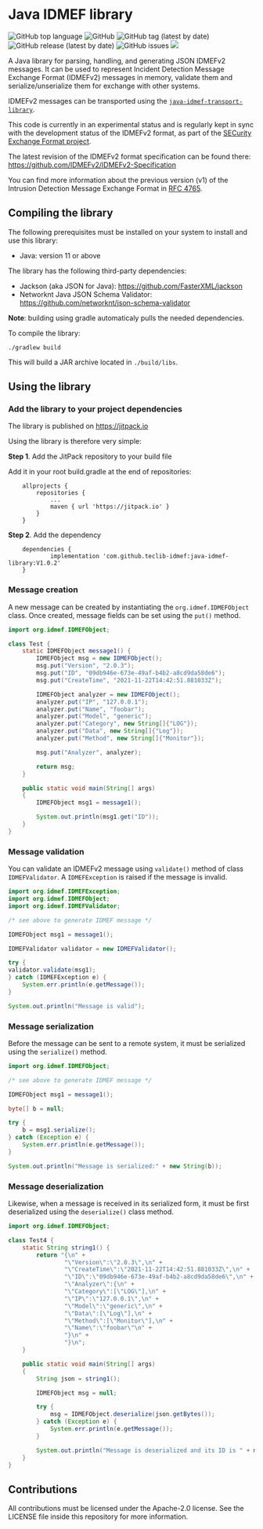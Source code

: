 # Java IDMEF library

![GitHub top language](https://img.shields.io/github/languages/top/teclib-idmef/java-idmef-library) 
![GitHub](https://img.shields.io/github/license/teclib-idmef/java-idmef-library) 
![GitHub tag (latest by date)](https://img.shields.io/github/v/tag/teclib-idmef/java-idmef-library) 
![GitHub release (latest by date)](https://img.shields.io/github/v/release/teclib-idmef/java-idmef-library)
![GitHub issues](https://img.shields.io/github/issues/teclib-idmef/java-idmef-library)
[![](https://jitpack.io/v/teclib-idmef/java-idmef-library.svg)](https://jitpack.io/#teclib-idmef/java-idmef-library)

A Java library for parsing, handling, and generating JSON IDMEFv2 messages. It can be used to represent Incident Detection Message Exchange Format (IDMEFv2) messages in memory, validate them and serialize/unserialize them for exchange with other systems.

IDMEFv2 messages can be transported using the [`java-idmef-transport-library`](https://github.com/teclib-idmef/java-idmef-transport-library).

This code is currently in an experimental status and is regularly kept in sync with the development status of the IDMEFv2 format, as part of the [SECurity Exchange Format project](https://www.secef.net/).

The latest revision of the IDMEFv2 format specification can be found there: https://github.com/IDMEFv2/IDMEFv2-Specification

You can find more information about the previous version (v1) of the Intrusion Detection Message Exchange Format in [RFC 4765](https://tools.ietf.org/html/rfc4765).

## Compiling the library

The following prerequisites must be installed on your system to install and use this library:

* Java: version 11 or above

The library has the following third-party dependencies:

* Jackson (aka JSON for Java): https://github.com/FasterXML/jackson
* Networknt Java JSON Schema Validator: https://github.com/networknt/json-schema-validator

**Note**: building using gradle automaticaly pulls the needed dependencies.

To compile the library:

``` shell
./gradlew build
``` 

This will build a JAR archive located in `./build/libs`.

## Using the library

### Add the library to your project dependencies

The library is published on https://jitpack.io

Using the library is therefore very simple:

**Step 1**. Add the JitPack repository to your build file

Add it in your root build.gradle at the end of repositories:

```
	allprojects {
		repositories {
			...
			maven { url 'https://jitpack.io' }
		}
	}
```

**Step 2**. Add the dependency

```
	dependencies {
	        implementation 'com.github.teclib-idmef:java-idmef-library:V1.0.2'
	}
```

### Message creation

A new message can be created by instantiating the `org.idmef.IDMEFObject` class. Once created, message fields can be set using the `put()` method.

``` java
import org.idmef.IDMEFObject;

class Test {
    static IDMEFObject message1() {
        IDMEFObject msg = new IDMEFObject();
        msg.put("Version", "2.0.3");
        msg.put("ID", "09db946e-673e-49af-b4b2-a8cd9da58de6");
        msg.put("CreateTime", "2021-11-22T14:42:51.881033Z");

        IDMEFObject analyzer = new IDMEFObject();
        analyzer.put("IP", "127.0.0.1");
        analyzer.put("Name", "foobar");
        analyzer.put("Model", "generic");
        analyzer.put("Category", new String[]{"LOG"});
        analyzer.put("Data", new String[]{"Log"});
        analyzer.put("Method", new String[]{"Monitor"});

        msg.put("Analyzer", analyzer);

        return msg;
    }

    public static void main(String[] args)
    {
        IDMEFObject msg1 = message1();

    	System.out.println(msg1.get("ID"));
    }
}
```

### Message validation

You can validate an IDMEFv2 message using `validate()` method of class `IDMEFValidator`. A `IDMEFException` is raised if the message is invalid.

``` java
import org.idmef.IDMEFException;
import org.idmef.IDMEFObject;
import org.idmef.IDMEFValidator;

/* see above to generate IDMEF message */

IDMEFObject msg1 = message1();

IDMEFValidator validator = new IDMEFValidator();

try {
validator.validate(msg1);
} catch (IDMEFException e) {
    System.err.println(e.getMessage());
}

System.out.println("Message is valid");
```

### Message serialization

Before the message can be sent to a remote system, it must be serialized using the `serialize()` method.

``` java
import org.idmef.IDMEFObject;

/* see above to generate IDMEF message */

IDMEFObject msg1 = message1();

byte[] b = null;

try {
    b = msg1.serialize();
} catch (Exception e) {
    System.err.println(e.getMessage());
}

System.out.println("Message is serialized:" + new String(b));
```

### Message deserialization

Likewise, when a message is received in its serialized form, it must be first deserialized using the `deserialize()` class method.

``` java
import org.idmef.IDMEFObject;

class Test4 {
    static String string1() {
        return "{\n" +
                "\"Version\":\"2.0.3\",\n" +
                "\"CreateTime\":\"2021-11-22T14:42:51.881033Z\",\n" +
                "\"ID\":\"09db946e-673e-49af-b4b2-a8cd9da58de6\",\n" +
                "\"Analyzer\":{\n" +
                "\"Category\":[\"LOG\"],\n" +
                "\"IP\":\"127.0.0.1\",\n" +
                "\"Model\":\"generic\",\n" +
                "\"Data\":[\"Log\"],\n" +
                "\"Method\":[\"Monitor\"],\n" +
                "\"Name\":\"foobar\"\n" +
                "}\n" +
                "}\n";
    }

    public static void main(String[] args)
    {
    	String json = string1();

        IDMEFObject msg = null;

        try {
            msg = IDMEFObject.deserialize(json.getBytes());
        } catch (Exception e) {
            System.err.println(e.getMessage());
        }

    	System.out.println("Message is deserialized and its ID is " + msg.get("ID"));
    }
}
```

## Contributions

All contributions must be licensed under the Apache-2.0 license. See the LICENSE file inside this repository for more information.

